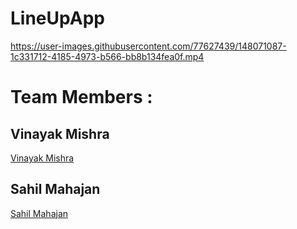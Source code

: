 # LineUpApp

https://user-images.githubusercontent.com/77627439/148071087-1c331712-4185-4973-b566-bb8b134fea0f.mp4

# Team Members :

## Vinayak Mishra
[Vinayak Mishra](https://github.com/VinayakMishraCoder)

## Sahil Mahajan
[Sahil Mahajan](https://github.com/Sahil-77)
